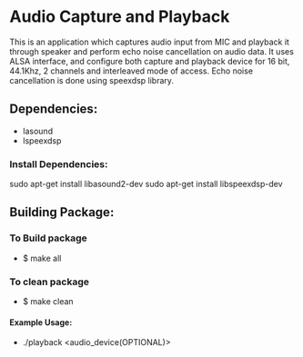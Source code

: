 # Audio Capture and Playback

This is an application which captures audio input from MIC and playback it through speaker and perform echo noise cancellation on audio data.
It uses ALSA interface, and configure both capture and playback device for 16 bit, 44.1Khz, 2 channels and interleaved mode of access. Echo noise cancellation is done using speexdsp library.

## Dependencies:
- lasound
- lspeexdsp
### Install Dependencies:
sudo apt-get install libasound2-dev
sudo apt-get install libspeexdsp-dev

## Building Package:
### To Build package
- $ make all

### To clean package
- $ make clean

#### Example Usage:
 - ./playback <audio_device(OPTIONAL)>


